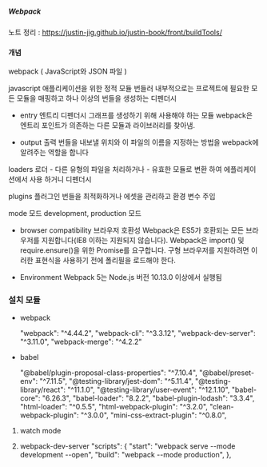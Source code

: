 

<h5 align="left">Webpack</h5>
<p align="left">
  <span>노트 정리 : <a href="https://justin-jig.github.io/justin-book/front/buildTools/">https://justin-jig.github.io/justin-book/front/buildTools/</a></span><br/>
</p>

#### 개념
webpack   ( JavaScript와 JSON 파일 )

javascript 애플리케이션을 위한 정적 모듈 번들러 내부적으로는 프로젝트에 필요한 
모든 모듈을 매핑하고 
하나 이상의 번들을 생성하는 디펜더시 

* entry 엔트리
       디펜더시 그래프를 생성하기 위해 사용해야 하는 모듈
       webpack은 엔트리 포인트가 의존하는 다른 모듈과 라이브러리를 찾아냄.

* output 출력
      번들을 내보낼 위치와 
      이 파일의 이름을 지정하는 방법을 webpack에 알려주는 역할을 합니다

loaders 로더
     - 다른 유형의 파일을 처리하거나
     - 유효한 모듈로 변환 하여 에플리케이션에서 사용 하거니 디펜더시

plugins 플러그인
번들을 최적화하거나 에셋을 관리하고 환경 변수 주입


mode 모드
development, production 모드

* browser compatibility 브라우저 호환성
Webpack은 ES5가 호환되는 모든 브라우저를 지원합니다(IE8 이하는 지원되지 않습니다).
Webpack은 import() 및 require.ensure()을 위한 Promise를 요구합니다. 
구형 브라우저를 지원하려면 이러한 표현식을 사용하기 전에 폴리필을 로드해야 한다.

* Environment
Webpack 5는 Node.js 버전 10.13.0 이상에서 실행됨

### 설치 모듈

* webpack

    "webpack": "^4.44.2",
    "webpack-cli": "^3.3.12",
    "webpack-dev-server": "^3.11.0",
    "webpack-merge": "^4.2.2"

* babel

    "@babel/plugin-proposal-class-properties": "^7.10.4",
    "@babel/preset-env": "^7.11.5",
    "@testing-library/jest-dom": "^5.11.4",
    "@testing-library/react": "^11.1.0",
    "@testing-library/user-event": "^12.1.10",
    "babel-core": "6.26.3",
    "babel-loader": "8.2.2",
    "babel-plugin-lodash": "3.3.4",
    "html-loader": "^0.5.5",
    "html-webpack-plugin": "^3.2.0",
    "clean-webpack-plugin": "^3.0.0",
    "mini-css-extract-plugin": "^0.8.0",

1. watch mode

2. webpack-dev-server
"scripts": {
    "start": "webpack serve --mode development --open",
    "build": "webpack --mode production",
},